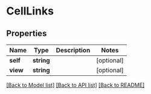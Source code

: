 # CellLinks

## Properties
Name | Type | Description | Notes
------------ | ------------- | ------------- | -------------
**self** | **string** |  | [optional] 
**view** | **string** |  | [optional] 

[[Back to Model list]](../README.md#documentation-for-models) [[Back to API list]](../README.md#documentation-for-api-endpoints) [[Back to README]](../README.md)


